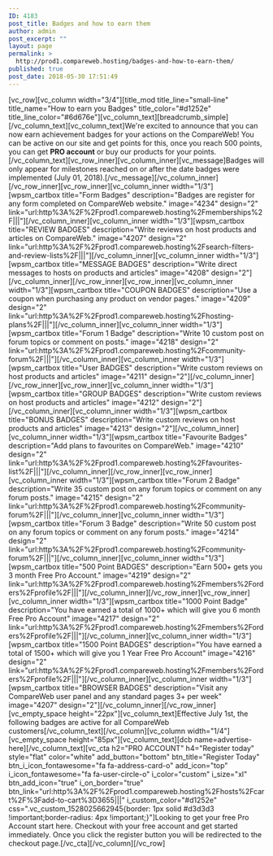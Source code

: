 ```yaml
---
ID: 4183
post_title: Badges and how to earn them
author: admin
post_excerpt: ""
layout: page
permalink: >
  http://prod1.compareweb.hosting/badges-and-how-to-earn-them/
published: true
post_date: 2018-05-30 17:51:49
---
```

[vc_row][vc_column width="3/4"][title_mod title_line="small-line" title_name="How to earn you Badges" title_color="#d1252e" title_line_color="#6d676e"][vc_column_text][breadcrumb_simple][/vc_column_text][vc_column_text]We're excited to announce that you can now earn achievement badges for your actions on the CompareWeb! You can be active on our site and get points for this, once you reach 500 points, you can get <strong>PRO account</strong> or buy our products for your points.[/vc_column_text][vc_row_inner][vc_column_inner][vc_message]Badges will only appear for milestones reached on or after the date badges were implemented (July 01, 2018).[/vc_message][/vc_column_inner][/vc_row_inner][vc_row_inner][vc_column_inner width="1/3"][wpsm_cartbox title="Form Badges" description="Badges are register for any form completed on CompareWeb website." image="4234" design="2" link="url:http%3A%2F%2Fprod1.compareweb.hosting%2Fmemberships%2F|||"][/vc_column_inner][vc_column_inner width="1/3"][wpsm_cartbox title="REVIEW BADGES" description="Write reviews on host products and articles on CompareWeb." image="4207" design="2" link="url:http%3A%2F%2Fprod1.compareweb.hosting%2Fsearch-filters-and-review-lists%2F|||"][/vc_column_inner][vc_column_inner width="1/3"][wpsm_cartbox title="MESSAGE BADGES" description="Write direct messages to hosts on products and articles" image="4208" design="2"][/vc_column_inner][/vc_row_inner][vc_row_inner][vc_column_inner width="1/3"][wpsm_cartbox title="COUPON BADGES" description="Use a coupon when purchasing any product on vendor pages." image="4209" design="2" link="url:http%3A%2F%2Fprod1.compareweb.hosting%2Fhosting-plans%2F|||"][/vc_column_inner][vc_column_inner width="1/3"][wpsm_cartbox title="Forum 1 Badge" description="Write 10 custom post on forum topics or comment on posts." image="4218" design="2" link="url:http%3A%2F%2Fprod1.compareweb.hosting%2Fcommunity-forum%2F|||"][/vc_column_inner][vc_column_inner width="1/3"][wpsm_cartbox title="User BADGES" description="Write custom reviews on host products and articles" image="4211" design="2"][/vc_column_inner][/vc_row_inner][vc_row_inner][vc_column_inner width="1/3"][wpsm_cartbox title="GROUP BADGES" description="Write custom reviews on host products and articles" image="4212" design="2"][/vc_column_inner][vc_column_inner width="1/3"][wpsm_cartbox title="BONUS BADGES" description="Write custom reviews on host products and articles" image="4213" design="2"][/vc_column_inner][vc_column_inner width="1/3"][wpsm_cartbox title="Favourite Badges" description="Add plans to favourites on CompareWeb." image="4210" design="2" link="url:http%3A%2F%2Fprod1.compareweb.hosting%2Ffavourites-list%2F|||"][/vc_column_inner][/vc_row_inner][vc_row_inner][vc_column_inner width="1/3"][wpsm_cartbox title="Forum 2 Badge" description="Write 35 custom post on any forum topics or comment on any forum posts." image="4215" design="2" link="url:http%3A%2F%2Fprod1.compareweb.hosting%2Fcommunity-forum%2F|||"][/vc_column_inner][vc_column_inner width="1/3"][wpsm_cartbox title="Forum 3 Badge" description="Write 50 custom post on any forum topics or comment on any forum posts." image="4214" design="2" link="url:http%3A%2F%2Fprod1.compareweb.hosting%2Fcommunity-forum%2F|||"][/vc_column_inner][vc_column_inner width="1/3"][wpsm_cartbox title="500 Point BADGES" description="Earn 500+ gets you 3 month Free Pro Account." image="4219" design="2" link="url:http%3A%2F%2Fprod1.compareweb.hosting%2Fmembers%2Forders%2Fprofile%2F|||"][/vc_column_inner][/vc_row_inner][vc_row_inner][vc_column_inner width="1/3"][wpsm_cartbox title="1000 Point Badge" description="You have earned a total of 1000+ which will give you 6 month Free Pro Account" image="4217" design="2" link="url:http%3A%2F%2Fprod1.compareweb.hosting%2Fmembers%2Forders%2Fprofile%2F|||"][/vc_column_inner][vc_column_inner width="1/3"][wpsm_cartbox title="1500 Point BADGES" description="You have earned a total of 1500+ which will give you 1 Year Free Pro Account" image="4216" design="2" link="url:http%3A%2F%2Fprod1.compareweb.hosting%2Fmembers%2Forders%2Fprofile%2F|||"][/vc_column_inner][vc_column_inner width="1/3"][wpsm_cartbox title="BROWSER BADGES" description="Visit any CompareWeb user panel and any standard pages 3+ per week" image="4207" design="2"][/vc_column_inner][/vc_row_inner][vc_empty_space height="22px"][vc_column_text]Effective July 1st, the following badges are active for all CompareWeb customers[/vc_column_text][/vc_column][vc_column width="1/4"][vc_empty_space height="85px"][vc_column_text][dcb name=advertise-here][/vc_column_text][vc_cta h2="PRO ACCOUNT" h4="Register today" style="flat" color="white" add_button="bottom" btn_title="Register Today" btn_i_icon_fontawesome="fa fa-address-card-o" add_icon="top" i_icon_fontawesome="fa fa-user-circle-o" i_color="custom" i_size="xl" btn_add_icon="true" i_on_border="true" btn_link="url:http%3A%2F%2Fprod1.compareweb.hosting%2Fhosts%2Fcart%2F%3Fadd-to-cart%3D3655|||" i_custom_color="#d1252e" css=".vc_custom_1528025662945{border: 1px solid #d3d3d3 !important;border-radius: 4px !important;}"]Looking to get your free Pro Account start here. Checkout with your free account and get started immediately. Once you click the register button you will be redirected to the checkout page.[/vc_cta][/vc_column][/vc_row]
